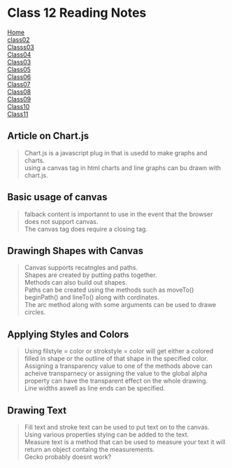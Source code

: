# **Class 12 Reading Notes**

[Home](README.md)  
[class02](Class02.md)  
[Classs03](Class03.md)  
[Class04](Class04.md)  
[Class03](Class03.md)  
[Class05](Class05.md)  
[Class06](Class06.md)  
[Class07](Class07.md)  
[Class08](Class08.md)  
[Class09](Class09.md)  
[Class10](class10.md)  
[Class11](Class11.md)  

## Article on Chart.js  

> Chart.js is a javascript plug in that is usedd to make graphs and charts.  
> using a canvas tag in html charts and line graphs can bu drawn with chart.js.  

## Basic usage of canvas

> falback content is importannt to use in the event that the browser does not support canvas.  
> The canvas tag does require a closing tag.  

## Drawingh Shapes with Canvas

> Canvas supports recatngles and paths.  
> Shapes are created by putting paths together.  
> Methods can also build out shapes.  
> Paths can be created using the methods such as moveTo() beginPath() and lineTo() along with cordinates.  
> The arc method  along with some arguments can be used to drawe circles.  

## Applying Styles and Colors

> Using filstyle = color or strokstyle = color will get either a colored filled in shape or the outline of that shape in the specified color.  
> Assigning a transparency value to one of the methods above can acheive transparnecy or assigning the value to the global alpha property can have the transparent effect on the whole drawing.  
> Line widths aswell as line ends can be specified.  

## Drawing Text

> Fill text and stroke text can be used to put text on to the canvas.  
> Using various properties stying can be added to the text.  
> Measure text is a method that can be used to measure your text it will return an object containg the measurements.  
> Gecko probably doesnt work?  
